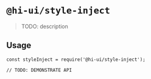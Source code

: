 # `@hi-ui/style-inject`

> TODO: description

## Usage

```
const styleInject = require('@hi-ui/style-inject');

// TODO: DEMONSTRATE API
```
